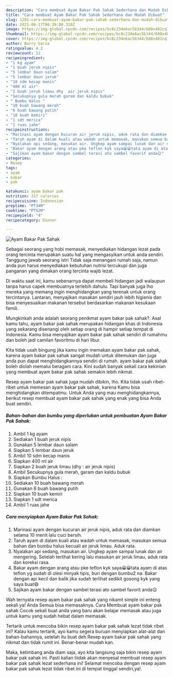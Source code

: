 ```yaml
---
description: "Cara membuat Ayam Bakar Pak Sahak Sederhana dan Mudah Dibuat"
title: "Cara membuat Ayam Bakar Pak Sahak Sederhana dan Mudah Dibuat"
slug: 1281-cara-membuat-ayam-bakar-pak-sahak-sederhana-dan-mudah-dibuat
date: 2021-06-17T06:39:00.318Z
image: https://img-global.cpcdn.com/recipes/bc8c234e6ac5b344/680x482cq70/ayam-bakar-pak-sahak-foto-resep-utama.jpg
thumbnail: https://img-global.cpcdn.com/recipes/bc8c234e6ac5b344/680x482cq70/ayam-bakar-pak-sahak-foto-resep-utama.jpg
cover: https://img-global.cpcdn.com/recipes/bc8c234e6ac5b344/680x482cq70/ayam-bakar-pak-sahak-foto-resep-utama.jpg
author: Barry Garza
ratingvalue: 4.2
reviewcount: 12
recipeingredient:
- "1 kg ayam"
- "1 buah jeruk nipis"
- "5 lembar daun salam"
- "5 lembar daun jeruk"
- "10 sdm kecap manis"
- "400 ml air"
- "2 buah jeruk limau dhy  air jeruk nipis"
- "Secukupnya gula merah garam dan kaldu bubuk"
- " Bumbu Halus "
- "10 buah bawang merah"
- "6 buah bawang putih"
- "10 buah kemiri"
- "1 sdt merica"
- "1 ruas jahe"
recipeinstructions:
- "Marinasi ayam dengan kucuran air jeruk nipis, aduk rata dan diamkan selama 10 menit lalu cuci bersih."
- "Taruh ayam di dalam kuali atau wadah untuk memasak, masukan semua bahan dan bumbu halus kecuali air jeruk limau. Aduk rata."
- "Nyalakan api sedang, masukan air. Ungkep ayam sampai lunak dan air mengering. Setelah terlihat kering lalu masukan air jeruk limau, aduk rata dan koreksi rasa."
- "Bakar ayam dengan arang atau pke teflon kyk saya😀😀tata ayam di atas teflon yg sudah di olesi minyak tipis, buri dengan bumbu2 na. Bakar dengan api kecil dan balik jika sudah terlihat sedikit gosong kyk yang saya buat😄"
- "Sajikan ayam bakar dengan sambel terasi ato sambel favorit anda😉"
categories:
- Resep
tags:
- ayam
- bakar
- pak

katakunci: ayam bakar pak 
nutrition: 217 calories
recipecuisine: Indonesian
preptime: "PT34M"
cooktime: "PT52M"
recipeyield: "4"
recipecategory: Dinner

---
```



![Ayam Bakar Pak Sahak](https://img-global.cpcdn.com/recipes/bc8c234e6ac5b344/680x482cq70/ayam-bakar-pak-sahak-foto-resep-utama.jpg)

Sebagai seorang yang hobi memasak, menyediakan hidangan lezat pada orang tercinta merupakan suatu hal yang mengasyikan untuk anda sendiri. Tanggung jawab seorang istri Tidak saja menangani rumah saja, namun anda pun harus menyediakan kebutuhan nutrisi tercukupi dan juga panganan yang dimakan orang tercinta wajib lezat.

Di waktu  saat ini, kamu sebenarnya dapat membeli hidangan jadi walaupun tanpa harus capek membuatnya terlebih dahulu. Tapi banyak juga lho mereka yang memang ingin menghidangkan yang terenak untuk orang tercintanya. Lantaran, menyajikan masakan sendiri jauh lebih higienis dan bisa menyesuaikan makanan tersebut berdasarkan makanan kesukaan famili. 



Mungkinkah anda adalah seorang penikmat ayam bakar pak sahak?. Asal kamu tahu, ayam bakar pak sahak merupakan hidangan khas di Indonesia yang sekarang disenangi oleh setiap orang di hampir setiap tempat di Indonesia. Kamu bisa menyajikan ayam bakar pak sahak sendiri di rumahmu dan boleh jadi camilan favoritmu di hari libur.

Kita tidak usah bingung jika kamu ingin memakan ayam bakar pak sahak, karena ayam bakar pak sahak sangat mudah untuk ditemukan dan juga anda pun dapat menghidangkannya sendiri di rumah. ayam bakar pak sahak boleh diolah memalui beragam cara. Kini sudah banyak sekali cara kekinian yang membuat ayam bakar pak sahak semakin lebih nikmat.

Resep ayam bakar pak sahak juga mudah dibikin, lho. Kita tidak usah ribet-ribet untuk memesan ayam bakar pak sahak, karena Kamu bisa menghidangkan ditempatmu. Untuk Anda yang mau menghidangkannya, berikut resep membuat ayam bakar pak sahak yang enak yang bisa Anda buat sendiri.

<!--inarticleads1-->

##### Bahan-bahan dan bumbu yang diperlukan untuk pembuatan Ayam Bakar Pak Sahak:

1. Ambil 1 kg ayam
1. Sediakan 1 buah jeruk nipis
1. Gunakan 5 lembar daun salam
1. Siapkan 5 lembar daun jeruk
1. Ambil 10 sdm kecap manis
1. Siapkan 400 ml air
1. Siapkan 2 buah jeruk limau (dhy : air jeruk nipis)
1. Ambil Secukupnya gula merah, garam dan kaldu bubuk
1. Siapkan  Bumbu Halus :
1. Sediakan 10 buah bawang merah
1. Gunakan 6 buah bawang putih
1. Siapkan 10 buah kemiri
1. Siapkan 1 sdt merica
1. Ambil 1 ruas jahe




<!--inarticleads2-->

##### Cara menyiapkan Ayam Bakar Pak Sahak:

1. Marinasi ayam dengan kucuran air jeruk nipis, aduk rata dan diamkan selama 10 menit lalu cuci bersih.
1. Taruh ayam di dalam kuali atau wadah untuk memasak, masukan semua bahan dan bumbu halus kecuali air jeruk limau. Aduk rata.
1. Nyalakan api sedang, masukan air. Ungkep ayam sampai lunak dan air mengering. Setelah terlihat kering lalu masukan air jeruk limau, aduk rata dan koreksi rasa.
1. Bakar ayam dengan arang atau pke teflon kyk saya😀😀tata ayam di atas teflon yg sudah di olesi minyak tipis, buri dengan bumbu2 na. Bakar dengan api kecil dan balik jika sudah terlihat sedikit gosong kyk yang saya buat😄
1. Sajikan ayam bakar dengan sambel terasi ato sambel favorit anda😉




Wah ternyata resep ayam bakar pak sahak yang nikamt simple ini enteng sekali ya! Anda Semua bisa memasaknya. Cara Membuat ayam bakar pak sahak Cocok sekali buat anda yang baru akan belajar memasak atau juga untuk kamu yang sudah hebat dalam memasak.

Tertarik untuk mencoba bikin resep ayam bakar pak sahak lezat tidak ribet ini? Kalau kamu tertarik, ayo kamu segera buruan menyiapkan alat-alat dan bahan-bahannya, setelah itu buat deh Resep ayam bakar pak sahak yang nikmat dan tidak rumit ini. Benar-benar mudah kan. 

Maka, ketimbang anda diam saja, ayo kita langsung saja bikin resep ayam bakar pak sahak ini. Pasti kalian tiidak akan menyesal membuat resep ayam bakar pak sahak lezat sederhana ini! Selamat mencoba dengan resep ayam bakar pak sahak lezat tidak ribet ini di tempat tinggal sendiri,ya!.

